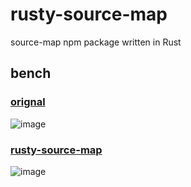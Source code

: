 # rusty-source-map
source-map npm package written in Rust

## bench

### [orignal](https://github.com/CGQAQ/source-map/blob/master/bench/bench_angular-min-source-map.js)
![image](https://user-images.githubusercontent.com/15936231/138583336-5932fbdb-fe67-4b40-86d0-58371b3e12e3.png)

### [rusty-source-map](https://github.com/CGQAQ/rusty-source-map/blob/master/bench/main.rs)
![image](https://user-images.githubusercontent.com/15936231/138583389-2a87371b-8869-45f1-ba6c-490e46ee56f0.png)

